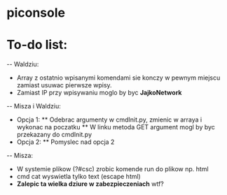 # piconsole

# To-do list:
-- Waldziu:
* Array z ostatnio wpisanymi komendami sie konczy w pewnym miejscu zamiast usuwac pierwsze wpisy.
* Zamiast IP przy wpisywaniu moglo by byc <b>JajkoNetwork</b>

-- Misza i Waldziu:
* Opcja 1:
** Odebrac argumenty w cmdInit.py, zmienic w arraya i wykonac na poczatku
** W linku metoda GET argument mogl by byc przekazany do cmdInit.py
* Opcja 2:
** Pomyslec nad opcja 2    

-- Misza:
* W systemie plikow (?#csc) zrobic komende run do plikow np. html
* cmd cat wyswietla tylko text (escape html)
* <b>Zalepic ta wielka dziure w zabezpieczeniach</b>
wtf?
<br>
